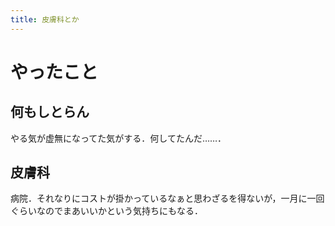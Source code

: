 ```yaml
---
title: 皮膚科とか
---
```


# やったこと

## 何もしとらん

やる気が虚無になってた気がする．何してたんだ……．

## 皮膚科

病院．それなりにコストが掛かっているなぁと思わざるを得ないが，一月に一回ぐらいなのでまあいいかという気持ちにもなる．
